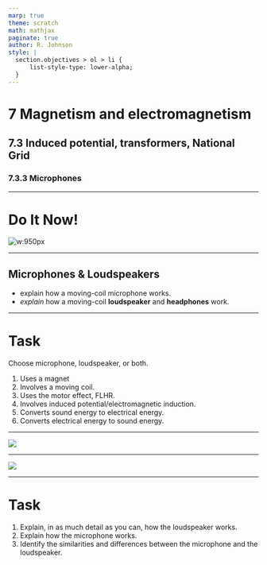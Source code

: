 ```yaml
---
marp: true
theme: scratch
math: mathjax
paginate: true
author: R. Johnson
style: |
  section.objectives > ol > li {
      list-style-type: lower-alpha;
  }
---
```


# 7 Magnetism and electromagnetism

## 7.3 Induced potential, transformers, National Grid

### 7.3.3 Microphones

---

# Do It Now!

![w:950px](<https://storage.googleapis.com/pivot-app/IGCSECIE/November%202015%20(v3)%20QP%20-%20%20Paper%201%20CIE%20Physics%20IGCSE/Q34.png>)

---

<!-- _class: objectives -->

## Microphones & Loudspeakers

- explain how a moving-coil microphone works.
- _explain_ how a moving-coil **loudspeaker** and **headphones** work.

---

# Task

Choose microphone, loudspeaker, or both.

1. Uses a magnet
2. Involves a moving coil.
3. Uses the motor effect, FLHR.
4. Involves induced potential/electromagnetic induction.
5. Converts sound energy to electrical energy.
6. Converts electrical energy to sound energy.

---

![](https://cdn.savemyexams.com/cdn-cgi/image/w=1920,f=auto/uploads/2021/07/moving-coil-microphone.png)

---

![](https://cdn.savemyexams.com/cdn-cgi/image/w=1920,f=auto/uploads/2021/07/loudspeaker-cross-section.png)

---

# Task

1. Explain, in as much detail as you can, how the loudspeaker works.
2. Explain how the microphone works.
3. Identify the similarities and differences between the microphone and the loudspeaker.
